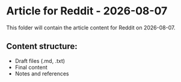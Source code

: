 # Article for Reddit - 2026-08-07

This folder will contain the article content for Reddit on 2026-08-07.

## Content structure:
- Draft files (.md, .txt)
- Final content
- Notes and references
